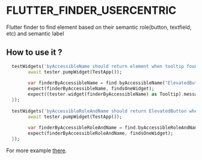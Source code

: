 # FLUTTER_FINDER_USERCENTRIC
Flutter finder to find element based on their semantic role(button, textfield, etc) and semantic label 

## How to use it ?
```dart
  testWidgets('byAccessibleName should return element when tooltip found', (tester) async {
        await tester.pumpWidget(TestApp());
        
        var finderByAccessibleName = find.byAccessibleName("ElevatedButtonWithTooltip");
        expect(finderByAccessibleName, findsOneWidget);
        expect((tester.widget(finderByAccessibleName) as Tooltip).message, "ElevatedButtonWithTooltip");
  });
    
  testWidgets('byAccessibleRoleAndName should return ElevatedButton when found', (tester) async {
        await tester.pumpWidget(TestApp());
        
        var finderByAccessibleRoleAndName = find.byAccessibleRoleAndName(tester, AccessibleRole.button, "SimpleElevatedButtonText");
        expect(finderByAccessibleRoleAndName, findsOneWidget);
  });
```

For more example [there](./test/test_app.dart).